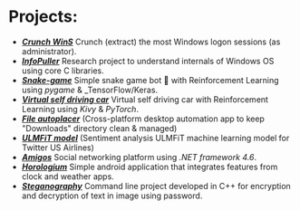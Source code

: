 # Projects:

- ***[Crunch WinS](https://github.com/apchavan/Crunch-WinS)*** Crunch (extract) the most Windows logon sessions (as administrator).
- ***[InfoPuller](https://github.com/apchavan/InfoPuller)*** Research project to understand internals of Windows OS using core C libraries.
- ***[Snake-game](https://github.com/apchavan/ai-pygame-snake)*** Simple snake game bot 🐍 with Reinforcement Learning using _pygame_ & _TensorFlow/Keras.
- ***[Virtual self driving car](https://github.com/apchavan/virtual-self-driving-car)*** Virtual self driving car with Reinforcement Learning using _Kivy_ & _PyTorch_.
- ***[File autoplacer](https://github.com/apchavan/File-autoplacer)*** (Cross-platform desktop automation app to keep "Downloads" directory clean & managed)
- ***[ULMFiT model](https://github.com/apchavan/ULMFiT_Twitter)*** (Sentiment analysis ULMFiT machine learning model for Twitter US Airlines)
- ***[Amigos](https://github.com/apchavan/amigos)*** Social networking platform using _.NET framework 4.6_.
- ***[Horologium](https://github.com/apchavan/horologium)*** Simple android application that integrates features from clock and weather apps.
- ***[Steganography](https://github.com/apchavan/steganography)*** Command line project developed in C++ for encryption and decryption of text in image using password.
